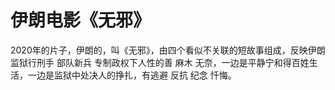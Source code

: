 # 伊朗电影《无邪》

2020年的片子，伊朗的，叫《无邪》，由四个看似不关联的短故事组成，反映伊朗监狱行刑手 部队新兵 专制政权下人性的善 麻木 无奈，一边是平静宁和得百姓生活，一边是监狱中处决人的挣扎，有逃避 反抗 纪念 忏悔。